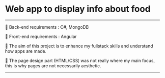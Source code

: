 # Web app to display info about food
---

:pushpin: Back-end requirements : C#, MongoDB

:pushpin: Front-end requirements : Angular

:pushpin: The aim of this project is to enhance my fullstack skills and understand how apps are made.

:pushpin: The page design part (HTML/CSS) was not really where my main focus, this is why pages are not necessarily aesthetic.

---
